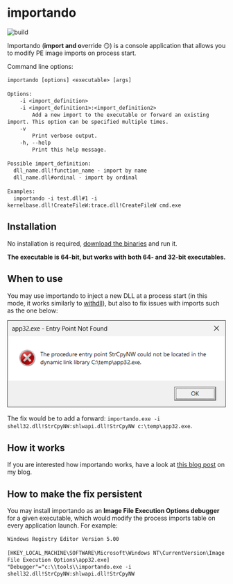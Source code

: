 # importando

![build](https://github.com/lowleveldesign/importando/workflows/build/badge.svg)

Importando (**import and o**verride :smirk:) is a console application that allows you to modify PE image imports on process start.

Command line options:

```
importando [options] <executable> [args]

Options:
    -i <import_definition>
    -i <import_definition1>:<import_definition2>
        Add a new import to the executable or forward an existing import. This option can be specified multiple times.
    -v
        Print verbose output.
    -h, --help
        Print this help message.

Possible import_definition:
  dll_name.dll!function_name - import by name
  dll_name.dll#ordinal - import by ordinal

Examples:
  importando -i test.dll#1 -i kernelbase.dll!CreateFileW:trace.dll!CreateFileW cmd.exe
```

## Installation

No installation is required, [download the binaries](https://github.com/lowleveldesign/importando/releases) and run it.

**The executable is 64-bit, but works with both 64- and 32-bit executables.**

## When to use

You may use importando to inject a new DLL at a process start (in this mode, it works similarly to [withdll](https://github.com/lowleveldesign/withdll)), but also to fix issues with imports such as the one below:

![entry not found error](docs/err-entry-point-not-found.png)

The fix would be to add a forward: `importando.exe -i shell32.dll!StrCpyNW:shlwapi.dll!StrCpyNW c:\temp\app32.exe`.

## How it works

If you are interested how importando works, have a look at [this blog post](https://lowleveldesign.wordpress.com/2023/12/18/updating-pe-file-imports-on-process-start/) on my blog.

## How to make the fix persistent

You may install importando as an **Image File Execution Options debugger** for a given executable, which would modify the process imports table on every application launch. For example:

```
Windows Registry Editor Version 5.00

[HKEY_LOCAL_MACHINE\SOFTWARE\Microsoft\Windows NT\CurrentVersion\Image File Execution Options\app32.exe]
"Debugger"="c:\\tools\\importando.exe -i shell32.dll!StrCpyNW:shlwapi.dll!StrCpyNW
```
